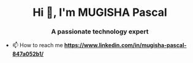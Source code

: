 <h1 align="center">Hi 👋, I'm MUGISHA Pascal</h1>
<h3 align="center">A passionate technology expert</h3>

- 📫 How to reach me **https://www.linkedin.com/in/mugisha-pascal-847a052b1/**



